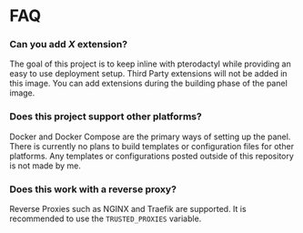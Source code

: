 # FAQ

### Can you add _X_ extension?

The goal of this project is to keep inline with pterodactyl while providing an easy to use deployment setup. Third Party extensions will not be added in this image. You can add extensions during the building phase of the panel image.

### Does this project support other platforms?

Docker and Docker Compose are the primary ways of setting up the panel. There is currently no plans to build templates or configuration files for other platforms. Any templates or configurations posted outside of this repository is not made by me.

### Does this work with a reverse proxy?

Reverse Proxies such as NGINX and Traefik are supported. It is recommended to use the `TRUSTED_PROXIES` variable.